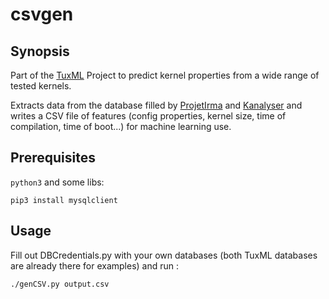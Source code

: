 # csvgen

## Synopsis

Part of the [TuxML](https://github.com/TuxML) Project to predict kernel properties from a wide range of tested kernels.

Extracts data from the database filled by [ProjetIrma](https://github.com/TuxML/ProjetIrma) and [Kanalyser](https://github.com/TuxML/Kanalyser) and writes a CSV file of features (config properties, kernel size, time of compilation, time of boot...) for machine learning use.

## Prerequisites

`python3` and some libs:

    pip3 install mysqlclient

## Usage

Fill out DBCredentials.py with your own databases (both TuxML databases are already there for examples) and run :
    
    ./genCSV.py output.csv
